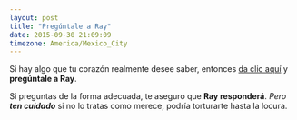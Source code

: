 ```yaml
---
layout: post
title: "Pregúntale a Ray"
date: 2015-09-30 21:09:09
timezone: America/Mexico_City
---
```

Si hay algo que tu corazón realmente desee saber, entonces  [da clic aquí][36fcc73b] y **pregúntale a Ray**.

Si preguntas de la forma adecuada, te aseguro que **Ray responderá**. _Pero **ten cuidado**_ si no lo tratas como merece, podría torturarte hasta la locura.


  [36fcc73b]: http://ray.creepypastas.net/ "Pregúntale a Ray"
